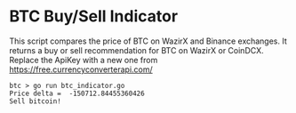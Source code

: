 # BTC Buy/Sell Indicator
This script compares the price of BTC on WazirX and Binance exchanges. It returns a buy or sell recommendation for BTC on WazirX or CoinDCX. Replace the ApiKey with a new one from https://free.currencyconverterapi.com/

````
btc > go run btc_indicator.go
Price delta =  -150712.84455360426
Sell bitcoin!

````

